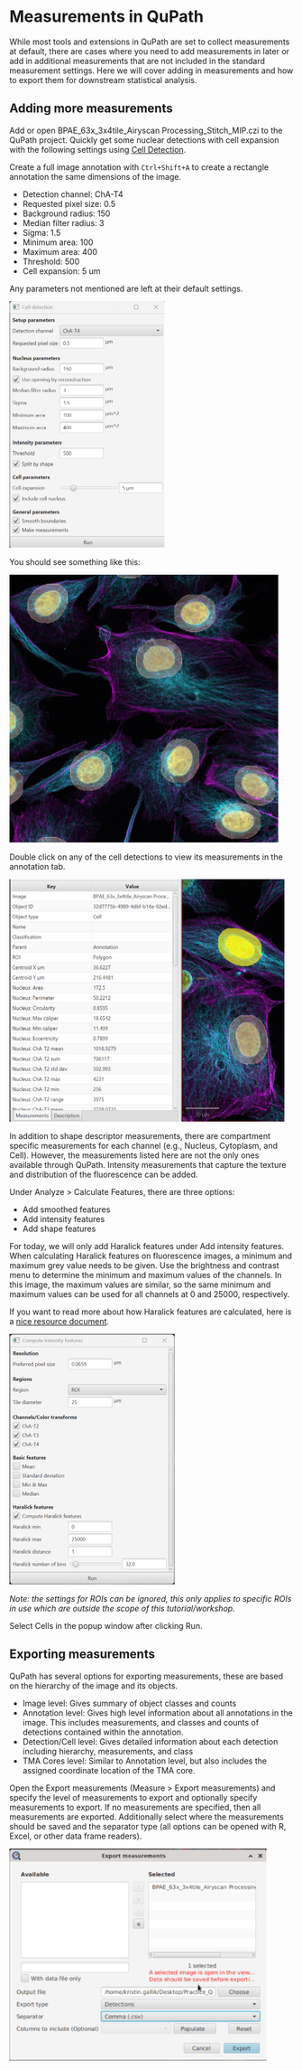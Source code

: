 # Measurements in QuPath
While most tools and extensions in QuPath are set to collect measurements at default, there are cases where you need to add measurements in later or add in additional measurements that are not included in the standard measurement settings. Here we will cover adding in measurements and how to export them for downstream statistical analysis.

## Adding more measurements
Add or open BPAE_63x_3x4tile_Airyscan Processing_Stitch_MIP.czi to the QuPath project. Quickly get some nuclear detections with cell expansion with the following settings using [Cell Detection](/Tutorials/Builtin_Tools.md).

Create a full image annotation with `Ctrl+Shift+A` to create a rectangle annotation the same dimensions of the image.

- Detection channel: ChA-T4
- Requested pixel size: 0.5
- Background radius: 150
- Median filter radius: 3
- Sigma: 1.5
- Minimum area: 100
- Maximum area: 400
- Threshold: 500
- Cell expansion: 5 um

Any parameters not mentioned are left at their default settings.

<img src="/Tutorials/Tutorial_Imgs/BPAE_Nucleus_Detection.png" width="275" height="436"><br>

You should see something like this:

<img src="/Tutorials/Tutorial_Imgs/BPAE_Nucleus_Detection_Results.png" width="477" height="474"><br>

Double click on any of the cell detections to view its measurements in the annotation tab.

<img src="/Tutorials/Tutorial_Imgs/BPAE_Cell_Measurements.png" width="488" height="429"><br>

In addition to shape descriptor measurements, there are compartment specific measurements for each channel (e.g., Nucleus, Cytoplasm, and Cell). However, the measurements listed here are not the only ones available through QuPath. Intensity measurements that capture the texture and distribution of the fluorescence can be added.

Under Analyze > Calculate Features, there are three options:
- Add smoothed features
- Add intensity features
- Add shape features

For today, we will only add Haralick features under Add intensity features. When calculating Haralick features on fluorescence images, a minimum and maximum grey value needs to be given. Use the brightness and contrast menu to determine the minimum and maximum values of the channels. In this image, the maximum values are similar, so the same minimum and maximum values can be used for all channels at 0 and 25000, respectively.

If you want to read more about how Haralick features are calculated, here is a [nice resource document](https://juliaimages.org/ImageFeatures.jl/stable/tutorials/glcm/).

<img src="/Tutorials/Tutorial_Imgs/Haralick_Features.png" width="293" height="443"><br>

*Note: the settings for ROIs can be ignored, this only applies to specific ROIs in use which are outside the scope of this tutorial/workshop.*

Select Cells in the popup window after clicking Run.

## Exporting measurements
QuPath has several options for exporting measurements, these are based on the hierarchy of the image and its objects.
- Image level: Gives summary of object classes and counts
- Annotation level: Gives high level information about all annotations in the image. This includes measurements, and classes and counts of detections contained within the annotation.
- Detection/Cell level: Gives detailed information about each detection including hierarchy, measurements, and class
- TMA Cores level: Similar to Annotation level, but also includes the assigned coordinate location of the TMA core.

Open the Export measurements (Measure > Export measurements) and specify the level of measurements to export and optionally specify measurements to export. If no measurements are specified, then all measurements are exported. Additionally select where the measurements should be saved and the separator type (all options can be opened with R, Excel, or other data frame readers).

<img src="/Tutorials/Tutorial_Imgs/Saving_Measurements.png" width="456" height="375"><br>

